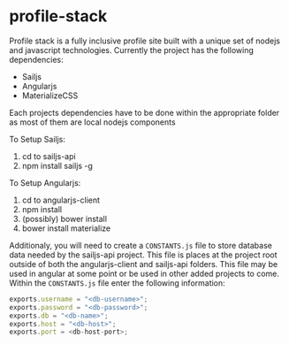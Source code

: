 # profile-stack
Profile stack is a fully inclusive profile site built with a unique set of nodejs and javascript technologies. Currently
the project has the following dependencies:

* Sailjs
* Angularjs
* MaterializeCSS

Each projects dependencies have to be done within the appropriate folder as most of them are local nodejs components

To Setup Sailjs:
 1. cd to sailjs-api
 2. npm install sailjs -g

To Setup Angularjs:
 1. cd to angularjs-client
 2. npm install
 3. (possibly) bower install
 4. bower install materialize

 Additionaly, you will need to create a `CONSTANTS.js` file to store database data needed by the sailjs-api project. This
 file is places at the project root outside of both the angularjs-client and sailjs-api folders. This file may be used
 in angular at some point or be used in other added projects to come. Within the `CONSTANTS.js` file enter the following
 information:

 ````javascript
 exports.username = "<db-username>";
 exports.password = "<db-password>";
 exports.db = "<db-name>";
 exports.host = "<db-host>";
 exports.port = <db-host-port>;
 ````